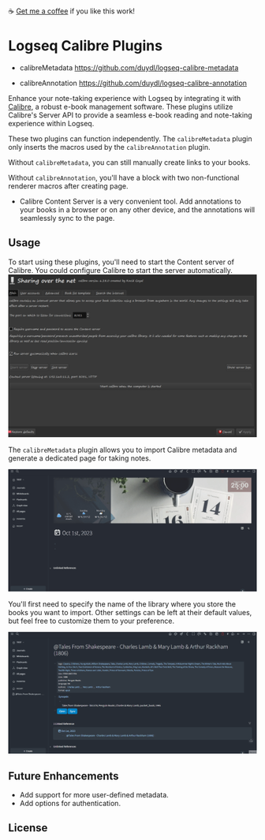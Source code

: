 ☕ [Get me a coffee](https://www.buymeacoffee.com/duydole00) if you like this work!

# Logseq Calibre Plugins

- calibreMetadata
https://github.com/duydl/logseq-calibre-metadata

- calibreAnnotation
https://github.com/duydl/logseq-calibre-annotation

Enhance your note-taking experience with Logseq by integrating it with [Calibre](https://calibre-ebook.com/), a robust e-book management software. These plugins utilize Calibre's Server API to provide a seamless e-book reading and note-taking experience within Logseq.

These two plugins can function independently. The `calibreMetadata` plugin only inserts the macros used by the `calibreAnnotation` plugin. 

Without `calibreMetadata`, you can still manually create links to your books. 

Without `calibreAnnotation`, you'll have a block with two non-functional renderer macros after creating page.

- Calibre Content Server is a very convenient tool. Add annotations to your books in a browser or on any other device, and the annotations will seamlessly sync to the page.


## Usage

To start using these plugins, you'll need to start the Content server of Calibre. 
You could configure Calibre to start the server automatically. 
![Alt text](screenshots/image.png)


The `calibreMetadata` plugin allows you to import Calibre metadata and generate a dedicated page for taking notes.

![GIF Demo](./screenshots/demo1.gif)

You'll first need to specify the name of the library where you store the books you want to import. Other settings can be left at their default values, but feel free to customize them to your preference.

![GIF Demo](./screenshots/demo2.gif)

## Future Enhancements

- Add support for more user-defined metadata. 
- Add options for authentication. 

## License